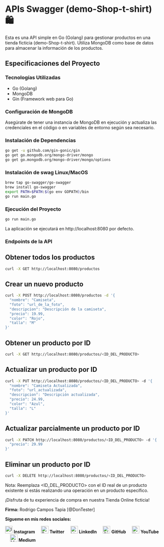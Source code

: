 # APIs Swagger (demo-Shop-t-shirt) 🛍️

Esta es una API simple en Go (Golang) para gestionar productos en una tienda ficticia (demo-Shop-t-shirt). Utiliza MongoDB como base de datos para almacenar la información de los productos.

## Especificaciones del Proyecto

### Tecnologías Utilizadas

- Go (Golang)
- MongoDB
- Gin (Framework web para Go)

### Configuración de MongoDB

Asegúrate de tener una instancia de MongoDB en ejecución y actualiza las credenciales en el código o en variables de entorno según sea necesario.

### Instalación de Dependencias

```bash
go get -u github.com/gin-gonic/gin
go get go.mongodb.org/mongo-driver/mongo
go get go.mongodb.org/mongo-driver/mongo/options
```

### Instalación de swag Linux/MacOS

```bash
brew tap go-swagger/go-swagger  
brew install go-swagger
export PATH=$PATH:$(go env GOPATH)/bin
go run main.go
```

### Ejecución del Proyecto
```bash
go run main.go
```
La aplicación se ejecutará en http://localhost:8080 por defecto.

### Endpoints de la API

## Obtener todos los productos

```bash
curl -X GET http://localhost:8080/productos
```

## Crear un nuevo producto

```bash
curl -X POST http://localhost:8080/productos -d '{
  "nombre": "Camiseta",
  "foto": "url_de_la_foto",
  "descripcion": "Descripción de la camiseta",
  "precio": 19.99,
  "color": "Rojo",
  "talla": "M"
}'
```

## Obtener un producto por ID

```bash
curl -X GET http://localhost:8080/productos/<ID_DEL_PRODUCTO>
```

## Actualizar un producto por ID

```bash
curl -X PUT http://localhost:8080/productos/<ID_DEL_PRODUCTO> -d '{
  "nombre": "Camiseta Actualizada",
  "foto": "url_actualizada",
  "descripcion": "Descripción actualizada",
  "precio": 24.99,
  "color": "Azul",
  "talla": "L"
}'
```

## Actualizar parcialmente un producto por ID

```bash
curl -X PATCH http://localhost:8080/productos/<ID_DEL_PRODUCTO> -d '{
  "precio": 29.99
}'
```

## Eliminar un producto por ID

```bash
curl -X DELETE http://localhost:8080/productos/<ID_DEL_PRODUCTO>
```

Nota: Reemplaza <ID_DEL_PRODUCTO> con el ID real de un producto existente si estás realizando una operación en un producto específico.

¡Disfruta de tu experiencia de compra en nuestra Tienda Online ficticia!

**Firma:** Rodrigo Campos Tapia [@DonTester]

**Sígueme en mis redes sociales:**

[<img src="https://simpleicons.org/icons/instagram.svg" alt="Instagram" width="24"/>](https://www.instagram.com/dontester_/) **Instagram** &nbsp; &nbsp;
[<img src="https://simpleicons.org/icons/twitter.svg" alt="Twitter" width="24"/>](https://twitter.com/DonTester_) **Twitter** &nbsp; &nbsp;
[<img src="https://simpleicons.org/icons/linkedin.svg" alt="LinkedIn" width="24"/>](https://www.linkedin.com/in/rcampostapia) **LinkedIn** &nbsp; &nbsp;
[<img src="https://simpleicons.org/icons/github.svg" alt="GitHub" width="24"/>](https://github.com/rcampos09) **GitHub** &nbsp; &nbsp;
[<img src="https://simpleicons.org/icons/youtube.svg" alt="YouTube" width="24"/>](https://www.youtube.com/@dontester) **YouTube** &nbsp; &nbsp;
[<img src="https://simpleicons.org/icons/medium.svg" alt="Medium" width="24"/>](https://medium.com/@rcampos.tapia) **Medium**
